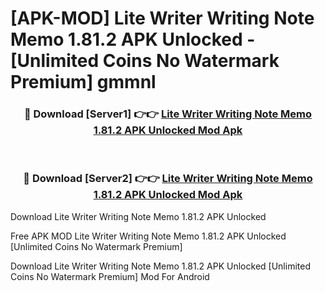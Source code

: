 # [APK-MOD] Lite Writer  Writing Note Memo 1.81.2 APK Unlocked - [Unlimited Coins No Watermark Premium] gmmnl



<div align="center">
<h3>🔴 Download [Server1] 👉👉 <a href="https://momento.my/?title=Lite_Writer__Writing_Note_Memo_1.81.2_APK_Unlocked">Lite Writer  Writing Note Memo 1.81.2 APK Unlocked Mod Apk</a></h3><br>

<h3>🔴 Download [Server2] 👉👉 <a href="https://momento.my/?title=Lite_Writer__Writing_Note_Memo_1.81.2_APK_Unlocked">Lite Writer  Writing Note Memo 1.81.2 APK Unlocked Mod Apk</a></h3>
</div>



Download Lite Writer  Writing Note Memo 1.81.2 APK Unlocked 

Free APK MOD Lite Writer  Writing Note Memo 1.81.2 APK Unlocked [Unlimited Coins No Watermark Premium]

Download Lite Writer  Writing Note Memo 1.81.2 APK Unlocked [Unlimited Coins No Watermark Premium] Mod For Android

